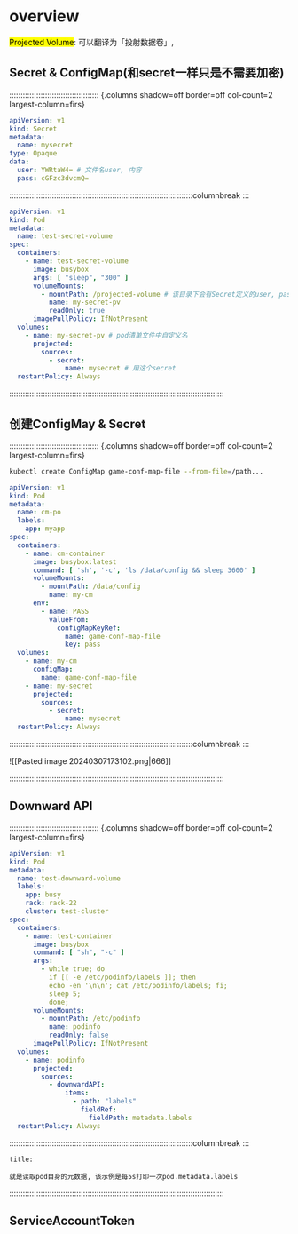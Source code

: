 # overview

<mark class="hltr-blue">Projected Volume</mark>: 可以翻译为「投射数据卷」, 

## Secret & ConfigMap(和secret一样只是不需要加密)

:::::::::::::::::::::::::::::::::::::::: {.columns shadow=off border=off col-count=2 largest-column=firs}

```yaml
apiVersion: v1  
kind: Secret  
metadata:  
  name: mysecret  
type: Opaque  
data:  
  user: YWRtaW4= # 文件名user, 内容  
  pass: cGFzc3dvcmQ=
```

::::::::::::::::::::::::::::::::::::::::::::::::::::::::::::::::::::::::::::::::::columnbreak
:::

```yaml
apiVersion: v1  
kind: Pod  
metadata:  
  name: test-secret-volume  
spec:  
  containers:  
    - name: test-secret-volume  
      image: busybox  
      args: [ "sleep", "300" ]  
      volumeMounts:  
        - mountPath: /projected-volume # 该目录下会有Secret定义的user, pass多个文件  
          name: my-secret-pv  
          readOnly: true  
      imagePullPolicy: IfNotPresent  
  volumes:  
    - name: my-secret-pv # pod清单文件中自定义名  
      projected:  
        sources:  
          - secret:  
              name: mysecret # 用这个secret  
  restartPolicy: Always
```

::::::::::::::::::::::::::::::::::::::::::::::::::::::::::::::::::::::::::::::::::::::::::::::::

## 创建ConfigMay & Secret
:::::::::::::::::::::::::::::::::::::::: {.columns shadow=off border=off col-count=2 largest-column=firs}

```bash
kubectl create ConfigMap game-conf-map-file --from-file=/path...
```

```yaml
apiVersion: v1  
kind: Pod  
metadata:  
  name: cm-po  
  labels:  
    app: myapp  
spec:  
  containers:  
    - name: cm-container  
      image: busybox:latest  
      command: [ 'sh', '-c', 'ls /data/config && sleep 3600' ]  
      volumeMounts:  
        - mountPath: /data/config  
          name: my-cm  
      env:  
        - name: PASS  
          valueFrom:  
            configMapKeyRef:  
              name: game-conf-map-file  
              key: pass  
  volumes:  
    - name: my-cm  
      configMap:  
        name: game-conf-map-file  
    - name: my-secret  
      projected:  
        sources:  
          - secret:  
              name: mysecret  
  restartPolicy: Always
```

::::::::::::::::::::::::::::::::::::::::::::::::::::::::::::::::::::::::::::::::::columnbreak
:::

![[Pasted image 20240307173102.png|666]]

::::::::::::::::::::::::::::::::::::::::::::::::::::::::::::::::::::::::::::::::::::::::::::::::

## Downward API

:::::::::::::::::::::::::::::::::::::::: {.columns shadow=off border=off col-count=2 largest-column=firs}

```yaml
apiVersion: v1  
kind: Pod  
metadata:  
  name: test-downward-volume  
  labels:  
    app: busy  
    rack: rack-22  
    cluster: test-cluster  
spec:  
  containers:  
    - name: test-container  
      image: busybox  
      command: [ "sh", "-c" ]  
      args:  
        - while true; do  
          if [[ -e /etc/podinfo/labels ]]; then  
          echo -en '\n\n'; cat /etc/podinfo/labels; fi;  
          sleep 5;  
          done;  
      volumeMounts:  
        - mountPath: /etc/podinfo  
          name: podinfo  
          readOnly: false  
      imagePullPolicy: IfNotPresent  
  volumes:  
    - name: podinfo  
      projected:  
        sources:  
          - downwardAPI:  
              items:  
                - path: "labels"  
                  fieldRef:  
                    fieldPath: metadata.labels  
  restartPolicy: Always
```

::::::::::::::::::::::::::::::::::::::::::::::::::::::::::::::::::::::::::::::::::columnbreak
:::

~~~ad-success
title:  

就是读取pod自身的元数据, 该示例是每5s打印一次pod.metadata.labels
~~~

::::::::::::::::::::::::::::::::::::::::::::::::::::::::::::::::::::::::::::::::::::::::::::::::
## ServiceAccountToken

